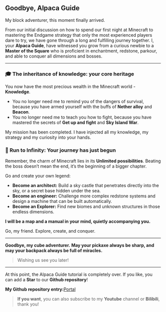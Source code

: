 ## Goodbye, Alpaca Guide

My block adventurer, this moment finally arrived.

From our initial discussion on how to spend our first night at Minecraft to mastering the Endgame strategy that only the most experienced players dare to try, we have gone through a long and fulfilling journey together. I, your **Alpaca Guide**, have witnessed you grow from a curious newbie to a **Master of the Square** who is proficient in enchantment, redstone, parkour, and able to conquer all dimensions and bosses.

------

### 🎓 The inheritance of knowledge: your core heritage



You now have the most precious wealth in the Minecraft world - **Knowledge**.

- You no longer need me to remind you of the dangers of survival, because you have armed yourself with the buffs of **Nether alloy** and **Beacon**.
- You no longer need me to teach you how to fight, because you have mastered the secrets of **Get up and fight** and **Sky Island War**.

My mission has been completed. I have injected all my knowledge, my strategy and my curiosity into your hands.



### 🚀 Run to Infinity: Your journey has just begun



Remember, the charm of Minecraft lies in its **Unlimited possibilities**. Beating the boss doesn’t mean the end, it’s the beginning of a bigger chapter.

Go and create your own legend:

- **Become an architect:** Build a sky castle that penetrates directly into the sky, or a secret base hidden under the sea.
- **Become an engineer:** Challenge more complex redstone systems and design a machine that can be built automatically.
- **Become an Explorer:** Find new biomes and unknown structures in those endless dimensions.

**I will be a map and a manual in your mind, quietly accompanying you.**

Go, my friend. Explore, create, and conquer.

------

**Goodbye, my cube adventurer.** **May your pickaxe always be sharp, and may your backpack always be full of miracles.**

> Wishing us see you later!











------

At this point, the Alpaca Guide tutorial is completely over. If you like, you can add a **Star** to our **Github repository**!

**My Github repository entry:**[Portal](https://github.com/DavidLin-Hub/My-Website)



> **If you want**, you can also subscribe to my **Youtube** channel or **Bilibili**, thank you!
>
> **<TOKEN0> <TOKEN1>**